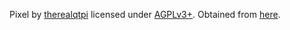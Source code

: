 Pixel by [therealqtpi](https://twitter.com/therealqtpi) licensed under [AGPLv3+](https://www.gnu.org/licenses/agpl-3.0.txt).
Obtained from [here](https://github.com/ornicar/lila/tree/master/public/piece).
